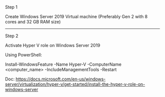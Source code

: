 Step 1

Create Windows Server 2019 Virtual machine (Preferably Gen 2 with 8 cores and 32 GB RAM size)

-----------------------------------------------------------------------------------

Step 2

Activate Hyper V role on Windows Server 2019 

Using PowerShell:

Install-WindowsFeature -Name Hyper-V -ComputerName <computer_name> -IncludeManagementTools -Restart

Doc: https://docs.microsoft.com/en-us/windows-server/virtualization/hyper-v/get-started/install-the-hyper-v-role-on-windows-server
